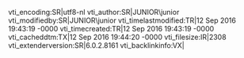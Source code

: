 vti_encoding:SR|utf8-nl
vti_author:SR|JUNIOR\\junior
vti_modifiedby:SR|JUNIOR\\junior
vti_timelastmodified:TR|12 Sep 2016 19:43:19 -0000
vti_timecreated:TR|12 Sep 2016 19:43:19 -0000
vti_cacheddtm:TX|12 Sep 2016 19:44:20 -0000
vti_filesize:IR|2308
vti_extenderversion:SR|6.0.2.8161
vti_backlinkinfo:VX|

